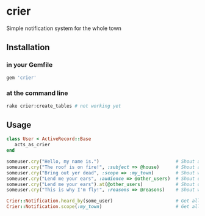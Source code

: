 crier
=====

Simple notification system for the whole town

## Installation

### in your Gemfile

```ruby
gem 'crier'
```

### at the command line

```bash
rake crier:create_tables # not working yet
```

## Usage

```ruby
class User < ActiveRecord::Base
   acts_as_crier
end
```

```ruby
someuser.cry("Hello, my name is.")                            # Shout about yourself
someuser.cry("The roof is on fire!", :subject => @house)      # Shout about the house
someuser.cry("Bring out yer dead", :scope => :my_town)        # Shout within a custom scope for finding
someuser.cry("Lend me your ears", :audience => @other_users)  # Shout only to specific users
someuser.cry("Lend me your ears").at(@other_users)            # Shout only to specific users, alternate syntax, non-transactional
someuser.cry("This is why I'm fly!", :reasons => @reasons)    # Shout with custom metadata

Crier::Notification.heard_by(some_user)                       # Get all the notifications the user heard
Crier::Notification.scope(:my_town)                           # Get all the notifications within the given scope
```
